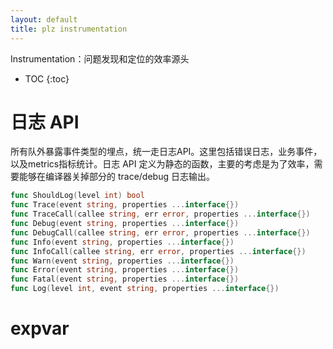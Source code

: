 ```yaml
---
layout: default
title: plz instrumentation
---
```


Instrumentation：问题发现和定位的效率源头

* TOC
{:toc}

# 日志 API

所有队外暴露事件类型的埋点，统一走日志API。这里包括错误日志，业务事件，以及metrics指标统计。日志 API 定义为静态的函数，主要的考虑是为了效率，需要能够在编译器关掉部分的 trace/debug 日志输出。

```go
func ShouldLog(level int) bool
func Trace(event string, properties ...interface{})
func TraceCall(callee string, err error, properties ...interface{})
func Debug(event string, properties ...interface{})
func DebugCall(callee string, err error, properties ...interface{})
func Info(event string, properties ...interface{})
func InfoCall(callee string, err error, properties ...interface{})
func Warn(event string, properties ...interface{})
func Error(event string, properties ...interface{})
func Fatal(event string, properties ...interface{})
func Log(level int, event string, properties ...interface{})
```

# expvar



